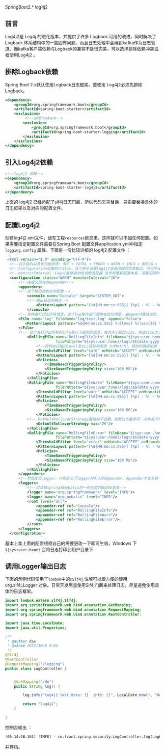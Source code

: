 SpringBoot2.* log4j2
<a name="khZkA"></a>
## 前言
Log4j2是 Log4j 的进化版本，并提供了许多 Logback 可用的改进，同时解决了 Logback 体系结构中的一些固有问题。而且日志处理中会用到kafka作为日志管道。而kafka客户端依赖与Logback的兼容不是很完美，可以选择排除依赖冲突或者使用Log4j2 。
<a name="Wc1w1"></a>
## 排除Logback依赖
Spring Boot 2.x默认使用Logback日志框架，要使用 Log4j2必须先排除 Logback。
```xml
<dependency>
    <groupId>org.springframework.boot</groupId>
    <artifactId>spring-boot-starter</artifactId>
    <exclusions>
         <!--排除logback-->
        <exclusion>
            <groupId>org.springframework.boot</groupId>
            <artifactId>spring-boot-starter-logging</artifactId>
        </exclusion>
    </exclusions>
</dependency>
```
<a name="vaOqM"></a>
## 引入Log4j2依赖
```xml
<!--log4j2 依赖-->
<dependency>
    <groupId>org.springframework.boot</groupId>
    <artifactId>spring-boot-starter-log4j2</artifactId>
</dependency>
```
上面的 log4j2 已经适配了slf4j日志门面，所以代码无需替换，只需要替换具体的日志框架以及对应的配置文件。
<a name="Sr9q8"></a>
## 配置Log4j2
创建log4j2.xml文件，放在工程`resources`目录里。这样就可以不加任何配置。如果需要指定配置文件需要在Spring Boot 配置文件application.yml中指定 `logging.config` 属性。下面是一份比较详细的 log4j2 配置文件 ：
```xml
 <?xml version="1.0" encoding="UTF-8"?>
  <!--日志级别以及优先级排序: OFF > FATAL > ERROR > WARN > INFO > DEBUG > TRACE > ALL -->
  <!--Configuration后面的status，这个用于设置log4j2自身内部的信息输出，可以不设置，当设置成trace时，可以看到log4j2内部各种详细输出-->
  <!--monitorInterval：Log4j能够自动检测修改配置 文件和重新配置本身，设置间隔秒数-->
  <configuration status="WARN" monitorInterval="30">
      <!--先定义所有的appender-->
      <appenders>
      <!--这个输出控制台的配置-->
          <console name="Console" target="SYSTEM_OUT">
          <!--输出日志的格式-->
              <PatternLayout pattern="[%d{HH:mm:ss:SSS}] [%p] - %l - %m%n"/>
          </console>
      <!--文件会打印出所有信息，这个log每次运行程序会自动清空，由append属性决定，这个也挺有用的，适合临时测试用-->
      <File name="log" fileName="log/test.log" append="false">
         <PatternLayout pattern="%d{HH:mm:ss.SSS} %-5level %class{36} %L %M - %msg%xEx%n"/>
      </File>
      <!-- 这个会打印出所有的info及以下级别的信息，每次大小超过size，则这size大小的日志会自动存入按年份-月份建立的文件夹下面并进行压缩，作为存档-->
          <RollingFile name="RollingFileInfo" fileName="${sys:user.home}/logs/info.log"
                       filePattern="${sys:user.home}/logs/$${date:yyyy-MM}/info-%d{yyyy-MM-dd}-%i.log">
              <!--控制台只输出level及以上级别的信息（onMatch），其他的直接拒绝（onMismatch）-->
              <ThresholdFilter level="info" onMatch="ACCEPT" onMismatch="DENY"/>
              <PatternLayout pattern="[%d{HH:mm:ss:SSS}] [%p] - %l - %m%n"/>
              <Policies>
                  <TimeBasedTriggeringPolicy/>
                  <SizeBasedTriggeringPolicy size="100 MB"/>
              </Policies>
          </RollingFile>
          <RollingFile name="RollingFileWarn" fileName="${sys:user.home}/logs/warn.log"
                       filePattern="${sys:user.home}/logs/$${date:yyyy-MM}/warn-%d{yyyy-MM-dd}-%i.log">
              <ThresholdFilter level="warn" onMatch="ACCEPT" onMismatch="DENY"/>
              <PatternLayout pattern="[%d{HH:mm:ss:SSS}] [%p] - %l - %m%n"/>
              <Policies>
                  <TimeBasedTriggeringPolicy/>
                  <SizeBasedTriggeringPolicy size="100 MB"/>
              </Policies>
          <!-- DefaultRolloverStrategy属性如不设置，则默认为最多同一文件夹下7个文件，这里设置了20 -->
              <DefaultRolloverStrategy max="20"/>
          </RollingFile>
          <RollingFile name="RollingFileError" fileName="${sys:user.home}/logs/error.log"
                       filePattern="${sys:user.home}/logs/$${date:yyyy-MM}/error-%d{yyyy-MM-dd}-%i.log">
              <ThresholdFilter level="error" onMatch="ACCEPT" onMismatch="DENY"/>
              <PatternLayout pattern="[%d{HH:mm:ss:SSS}] [%p] - %l - %m%n"/>
              <Policies>
                  <TimeBasedTriggeringPolicy/>
                  <SizeBasedTriggeringPolicy size="100 MB"/>
              </Policies>
          </RollingFile>
      </appenders>
      <!--然后定义logger，只有定义了logger并引入的appender，appender才会生效-->
      <loggers>
          <!--过滤掉spring和mybatis的一些无用的DEBUG信息-->
          <logger name="org.springframework" level="INFO"/>
          <logger name="org.mybatis" level="INFO"/>
          <root level="all">
              <appender-ref ref="Console"/>
              <appender-ref ref="RollingFileInfo"/>
              <appender-ref ref="RollingFileWarn"/>
              <appender-ref ref="RollingFileError"/>
          </root>
      </loggers>
  </configuration>
```
基本上拿上面的配置根据自己的需要更改一下即可生效。Windows 下 `${sys:user.home}` 会将日志打印到用户目录下
<a name="XXTVH"></a>
## 调用Logger输出日志
下面的示例代码使用了`lombok`中的`@Slf4j` 注解可以很方便的使用 org.slf4j.Logger 对象。日常开发尽量使用Slf4j门面来处理日志，尽量避免使用具体的日志框架。
```java
import lombok.extern.slf4j.Slf4j;
import org.springframework.web.bind.annotation.GetMapping;
import org.springframework.web.bind.annotation.RequestMapping;
import org.springframework.web.bind.annotation.RestController;

import java.time.LocalDate;
import java.util.Properties;

/**
 * @author dax
 * @since 2019/10/9 0:03
 */
@Slf4j
@RestController
@RequestMapping("/logging")
public class LogController {


    @GetMapping("/do")
    public String log() {

        log.info("log4j2 test date: {}  info: {}", LocalDate.now(), "Hello");

        return "log4j2";
    }

}
```
控制台输出 ：
```xml
[00:14:48:161] [INFO] - cn.fcant.spring.security.LogController.log(LogController.java:23) - log4j2 test date: 2019-10-09 info: Hello 
```
并存档。
